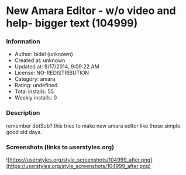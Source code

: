 # New Amara Editor - w/o video and help- bigger text (104999)

### Information
- Author: bidel (unknown)
- Created at: unknown
- Updated at: 9/17/2014, 9:09:22 AM
- License: NO-REDISTRIBUTION
- Category: amara
- Rating: undefined
- Total installs: 55
- Weekly installs: 0


### Description
remember dotSub? this tries  to make new amara editor like those simple good old days.


### Screenshots (links to userstyles.org)
![https://userstyles.org/style_screenshots/104999_after.png](https://userstyles.org/style_screenshots/104999_after.png)


